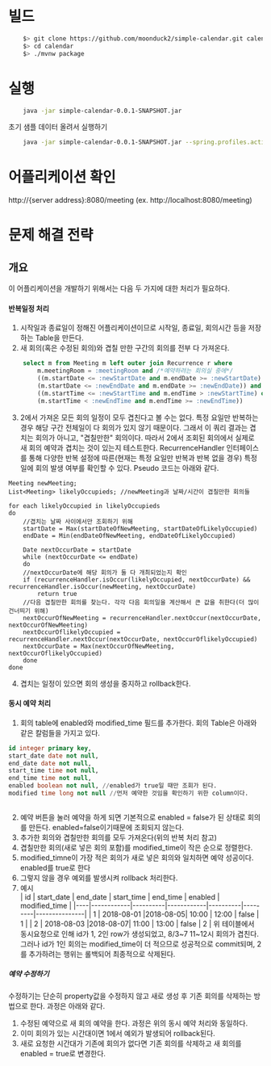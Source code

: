 # 빌드
```bash
    $> git clone https://github.com/moonduck2/simple-calendar.git calendar
    $> cd calendar
    $> ./mvnw package
```

# 실행
```bash
    java -jar simple-calendar-0.0.1-SNAPSHOT.jar
```
초기 샘플 데이터 올려서 실행하기
```bash
    java -jar simple-calendar-0.0.1-SNAPSHOT.jar --spring.profiles.active=test
```

# 어플리케이션 확인
http://{server address}:8080/meeting (ex. http://localhost:8080/meeting)



# 문제 해결 전략

## 개요
이 어플리케이션을 개발하기 위해서는 다음 두 가지에 대한 처리가 필요하다.
#### 반복일정 처리  
1. 시작일과 종료일이 정해진 어플리케이션이므로 시작일, 종료일, 회의시간 등을 저장하는 Table을 만든다.  
2. 새 회의(혹은 수정된 회의)와 겹칠 만한 구간의 회의를 전부 다 가져온다. 
```sql
    select m from Meeting m left outer join Recurrence r where 
        m.meetingRoom = :meetingRoom and /*예약하려는 회의실 중에*/
        ((m.startDate <= :newStartDate and m.endDate >= :newStartDate) or /*회의 날짜가 겹쳐야하며*/
        (m.startDate <= :newEndDate and m.endDate >= :newEndDate)) and
        ((m.startTime <= :newStartTime and m.endTime > :newStartTime) or /*회의 시간이 겹쳐야 한다, 단 끝나는시간이나 시작시간이 겹치는건 상관 없다*/
        (m.startTime < :newEndTime and m.endTime >= :newEndTime))
```
3. 2에서 가져온 모든 회의 일정이 모두 겹친다고 볼 수는 없다. 특정 요일만 반복하는 경우 해당 구간 전체일이 다 회의가 있지 않기 때문이다. 그래서 이 쿼리 결과는 겹치는 회의가 아니고, "겹칠만한" 회의이다. 따라서 2에서 조회된 회의에서 실제로 새 회의 예약과 겹치는 것이 있는지 테스트한다. RecurrenceHandler 인터페이스를 통해 다양한 반복 설정에 따른(현재는 특정 요일만 반복과 반복 없을 경우) 특정일에 회의 발생 여부를 확인할 수 있다. Pseudo 코드는 아래와 같다.
```
Meeting newMeeting;
List<Meeting> likelyOccupieds; //newMeeting과 날짜/시간이 겹칠만한 회의들

for each likelyOccupied in likelyOccupieds
do
    //겹치는 날짜 사이에서만 조회하기 위해
    startDate = Max(startDateOfNewMeeting, startDateOfLikelyOccupied) 
    endDate = Min(endDateOfNewMeeting, endDateOfLikelyOccupied)
    
    Date nextOccurDate = startDate
    while (nextOccurDate <= endDate)
    do 
    //nextOccurDate에 해당 회의가 둘 다 개최되었는지 확인
    if (recurrenceHandler.isOccur(likelyOccupied, nextOccurDate) && recurrenceHandler.isOccur(newMeeting, nextOccurDate)
        return true
    //다음 겹칠만한 회의를 찾는다. 각각 다음 회의일을 계산해서 큰 값을 취한다(더 많이 건너띄기 위해)
    nextOccurOfNewMeeting = recurrenceHandler.nextOccur(nextOccurDate, nextOccurOfNewMeeting)
    nextOccurOflikelyOccupied = recurrenceHandler.nextOccur(nextOccurDate, nextOccurOflikelyOccupied)
    nextOccurDate = Max(nextOccurOfNewMeeting, nextOccurOflikelyOccupied)
    done
done
```
4. 겹치는 일정이 있으면 회의 생성을 중지하고 rollback한다.

#### 동시 예약 처리
1. 회의 table에 enabled와 modified_time 필드를 추가한다. 회의 Table은 아래와 같은 칼럼들을 가지고 있다.
```sql
id integer primary key,
start_date date not null,
end_date date not null,
start_time time not null,
end_time time not null,
enabled boolean not null, //enabled가 true일 때만 조회가 된다.
modified time long not null //먼저 예약한 것임을 확인하기 위한 column이다.
    
```
2. 예약 버튼을 눌러 예약을 하게 되면 기본적으로 enabled = false가 된 상태로 회의를 만든다. enabled=false이기때문에 조회되지 않는다.
3. 추가한 회의와 겹칠만한 회의를 모두 가져온다(위의 반복 처리 참고)
4. 겹칠만한 회의(새로 넣은 회의 포함)를 modified_time이 작은 순으로 정렬한다.
5. modified_timne이 가장 적은 회의가 새로 넣은 회의와 일치하면 예약 성공이다. enabled를 true로 한다
6. 그렇지 않을 경우 예외를 발생시켜 rollback 처리한다.
7. 예시  
| id | start_date | end_date | start_time | end_time | enabled | modified_time |
|----|------------|----------|------------|----------|---------|---------------|
| 1 | 2018-08-01  |2018-08-05| 10:00 | 12:00 | false | 1 |
| 2 | 2018-08-03  |2018-08-07| 11:00 | 13:00 | false | 2 |
위 테이블에서 동시요청으로 인해 id가 1, 2인 row가 생성되었고, 8/3~7 11~12시 회의가 겹친다. 그러나 id가 1인 회의는 modified_time이 더 적으므로 성공적으로 commit되며, 2를 추가하려는 행위는 롤백되어 최종적으로 삭제된다.

##### 예약 수정하기
수정하기는 단순히 property값을 수정하지 않고 새로 생성 후 기존 회의를 삭제하는 방법으로 한다. 과정은 아래와 같다.
1. 수정된 예약으로 새 회의 예약을 한다. 과정은 위의 동시 예약 처리와 동일하다.
2. 이미 회의가 있는 시간대이면 1에서 예외가 발생되어 rollback된다.
3. 새로 요청한 시간대가 기존에 회의가 없다면 기존 회의를 삭제하고 새 회의를 enabled = true로 변경한다.